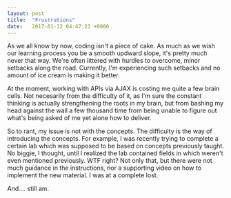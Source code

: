 ```yaml
---
layout: post
title:  "Frustrations"
date:   2017-01-12 04:47:21 +0000
---
```



As we all know by now, coding isn't a piece of cake. As much as we wish our learning process you be a smooth updward slope, it's pretty much never that way. We're often littered with hurdles to overcome, minor setbacks along the road. Currently, I'm experiencing such setbacks and no amount of ice cream is making it better.

At the moment, working with APIs via AJAX is costing me quite a few brain cells. Not necesarily from the difficulty of it, as I'm sure the constant thinking is actually strengthening the roots in my brain, but from bashing my head against the wall a few thousand time from being unable to figure out what's being asked of me yet alone how to deliver. 

So to rant, my issue is not with the concepts. The difficulty is the way of introducing the concepts.  For example, I was recently trying to complete a certain lab which was supposed to be based on concepts previously taught.  No biggie, I thought, until I realized the lab contained fields in which weren't even mentioned previously. WTF right? Not only that, but there were not much guidance in the instructions, nor a supporting video on how to implement the new material. I was at a complete lost.

And.... still am.
